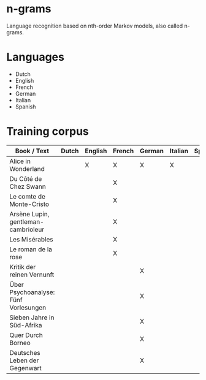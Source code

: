 # n-grams
Language recognition based on nth-order Markov models, also called n-grams.

# Languages
- Dutch
- English
- French
- German
- Italian
- Spanish

# Training corpus
Book / Text | Dutch | English | French | German | Italian | Spanish
--- | --- | --- | --- | --- | --- | ---
Alice in Wonderland |  | X | X | X | X |  |
Du Côté de Chez Swann | | | X
Le comte de Monte-Cristo | | | X
Arsène Lupin, gentleman-cambrioleur | | | X
Les Misérables | | | X
Le roman de la rose | | | X
Kritik der reinen Vernunft | | | | X
Über Psychoanalyse: Fünf Vorlesungen | | | | X
Sieben Jahre in Süd-Afrika | | | | X
Quer Durch Borneo | | | | X
Deutsches Leben der Gegenwart | | | | X